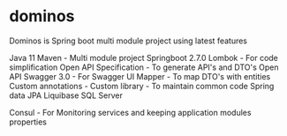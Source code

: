 # dominos
Dominos is Spring boot multi module project using latest features

Java 11
Maven - Multi module project
Springboot 2.7.0
Lombok - For code simplification
Open API Specification - To generate API's and DTO's
Open API Swagger 3.0 - For Swagger UI
Mapper - To map DTO's with entities
Custom annotations - 
Custom library - To maintain common code
Spring data JPA
Liquibase
SQL Server

Consul - For Monitoring services and keeping application modules properties



